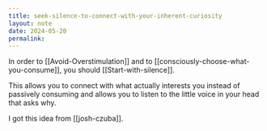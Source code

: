 ```yaml
---
title: seek-silence-to-connect-with-your-inherent-curiosity
layout: note
date: 2024-05-20
permalink:
---
```


In order to [[Avoid-Overstimulation]] and to [[consciously-choose-what-you-consume]], you should [[Start-with-silence]].

This allows you to connect with what actually interests you instead of passively consuming and allows you to listen to the little voice in your head that asks why.

I got this idea from [[josh-czuba]].
